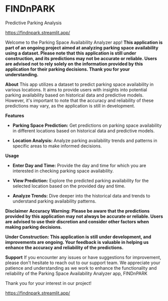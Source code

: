 # FINDnPARK
Predictive Parking Analysis

https://findnpark.streamlit.app/

Welcome to the Parking Space Availability Analyzer app! **This application is part of an ongoing project aimed at analyzing parking space availability using a dataset. Please note that this application is still under construction, and its predictions may not be accurate or reliable. Users are advised not to rely solely on the information provided by this application for their parking decisions. Thank you for your understanding.**

**About**
This app utilizes a dataset to predict parking space availability in various locations. It aims to provide users with insights into potential parking availability based on historical data and predictive models. However, it's important to note that the accuracy and reliability of these predictions may vary, as the application is still in development.

**Features**
+ **Parking Space Prediction:** Get predictions on parking space availability in different locations based on historical data and predictive models.

+ **Location Analysis:** Analyze parking availability trends and patterns in specific areas to make informed decisions.

**Usage**

+ **Enter Day and Time:** Provide the day and time for which you are interested in checking parking space availability.

+ **View Prediction:** Explore the predicted parking availability for the selected location based on the provided day and time.

+ **Analyze Trends:** Dive deeper into the historical data and trends to understand parking availability patterns.

**Disclaimer**
**Accuracy Warning: Please be aware that the predictions provided by this application may not always be accurate or reliable. Users are advised to use their discretion and consider other factors when making parking decisions.**

**Under Construction: This application is still under development, and improvements are ongoing. Your feedback is valuable in helping us enhance the accuracy and reliability of the predictions.**

**Support**
If you encounter any issues or have suggestions for improvement, please don't hesitate to reach out to our support team. We appreciate your patience and understanding as we work to enhance the functionality and reliability of the Parking Space Availability Analyzer app, FINDnPARK

Thank you for your interest in our project!

https://findnpark.streamlit.app/



